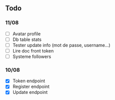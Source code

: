 ## Todo

### 11/08

- [ ] Avatar profile
- [ ] Db table stats
- [ ] Tester update info (mot de passe, username...)
- [ ] Lire doc front token
- [ ] Systeme followers 

### 10/08

- [x] Token endpoint
- [x] Register endpoint
- [x] Update endpoint